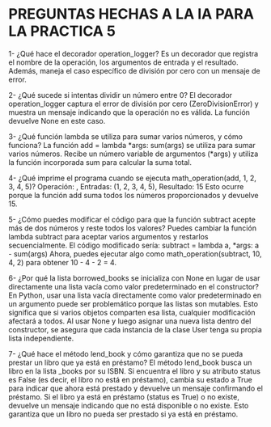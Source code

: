 
# PREGUNTAS HECHAS A LA IA PARA LA PRACTICA 5

1-	¿Qué hace el decorador operation_logger?
Es un decorador que registra el nombre de la operación, los argumentos de entrada y el resultado. Además, maneja el caso específico de división por cero con un mensaje de error.

2-	¿Qué sucede si intentas dividir un número entre 0?
El decorador operation_logger captura el error de división por cero (ZeroDivisionError) y muestra un mensaje indicando que la operación no es válida. La función devuelve None en este caso.

3-	¿Qué función lambda se utiliza para sumar varios números, y cómo funciona?
La función add = lambda *args: sum(args) se utiliza para sumar varios números. Recibe un número variable de argumentos (*args) y utiliza la función incorporada sum para calcular la suma total.

4-	¿Qué imprime el programa cuando se ejecuta math_operation(add, 1, 2, 3, 4, 5)?
Operación: <lambda>, Entradas: (1, 2, 3, 4, 5), Resultado: 15
Esto ocurre porque la función add suma todos los números proporcionados y devuelve 15.

5-	¿Cómo puedes modificar el código para que la función subtract acepte más de dos números y reste todos los valores?
Puedes cambiar la función lambda subtract para aceptar varios argumentos y restarlos secuencialmente. El código modificado sería:
subtract = lambda a, *args: a - sum(args)
Ahora, puedes ejecutar algo como math_operation(subtract, 10, 4, 2) para obtener 10 - 4 - 2 = 4.

6-	¿Por qué la lista borrowed_books se inicializa con None en lugar de usar directamente una lista vacía como valor predeterminado en el constructor?
En Python, usar una lista vacía directamente como valor predeterminado en un argumento puede ser problemático porque las listas son mutables. Esto significa que si varios objetos comparten esa lista, cualquier modificación afectará a todos. 
Al usar None y luego asignar una nueva lista dentro del constructor, se asegura que cada instancia de la clase User tenga su propia lista independiente.

7-	¿Qué hace el método lend_book y cómo garantiza que no se pueda prestar un libro que ya está en préstamo?
El método lend_book busca un libro en la lista _books por su ISBN. 
Si encuentra el libro y su atributo status es False (es decir, el libro no está en préstamo), cambia su estado a True para indicar que ahora está prestado y devuelve un mensaje confirmando el préstamo. 
Si el libro ya está en préstamo (status es True) o no existe, devuelve un mensaje indicando que no está disponible o no existe. Esto garantiza que un libro no pueda ser prestado si ya está en préstamo.
